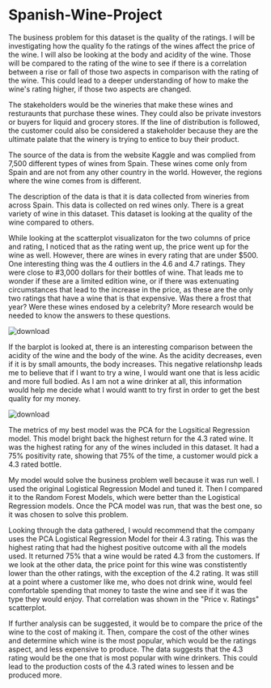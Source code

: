# Spanish-Wine-Project

The business problem for this dataset is the quality of the ratings. I will be investigating how the quality fo the ratings of the wines affect the price of the wine. I will also be looking at the body and acidity of the wine. Those will be compared to the rating of the wine to see if there is a correlation between a rise or fall of those two aspects in comparison with the rating of the wine. This could lead to a deeper understanding of how to make the wine's rating higher, if those two aspects are changed.

The stakeholders would be the wineries that make these wines and resturaunts that purchase these wines. They could also be private investors or buyers for liquid and grocery stores. If the line of distribution is followed, the customer could also be considered a stakeholder because they are the ultimate palate that the winery is trying to entice to buy their product.

The source of the data is from the website Kaggle and was complied from 7,500 different types of wines from Spain. These wines come only from Spain and are not from any other country in the world. However, the regions where the wine comes from is different.

The description of the data is that it is data collected from wineries from across Spain. This data is collected on red wines only. There is a great variety of wine in this dataset. This dataset is looking at the quality of the wine compared to others.

While looking at the scatterplot visualizaton for the two columns of price and rating, I noticed that as the rating went up, the price went up for the wine as well. However, there are wines in every rating that are under $500. One interesting thing was the 4 outliers in the 4.6 and 4.7 ratings. They were close to #3,000 dollars for their bottles of wine. That leads me to wonder if these are a limited edition wine, or if there was extenuating circumstances that lead to the increase in the price, as these are the only two ratings that have a wine that is that expensive. Was there a frost that year? Were these wines endosed by a celebrity? More research would be needed to know the answers to these questions. 

![download](https://github.com/HeatherAnnFoster/Spanish-Wine-Project/assets/126853678/a8169e84-bd8e-406f-b070-25164cfd843d)


If the barplot is looked at, there is an interesting comparison between the acidity of the wine and the body of the wine. As the acidity decreases, even if it is by small amounts, the body increases. This negative relationshp leads me to believe that if I want to try a wine, I would want one that is less acidic and more full bodied. As I am not a wine drinker at all, this information would help me decide what I would wantt to try first in order to get the best quality for my money.

![download](https://github.com/HeatherAnnFoster/Spanish-Wine-Project/assets/126853678/05c7db2d-f37d-4bcc-861f-2813ec477c84)


The metrics of my best model was the PCA for the Logsitical Regression model.  This model bright back the highest return for the 4.3 rated wine.  It was the highest rating for any of the wines included in this dataset.  It had a 75% positivity rate, showing that 75% of the time, a customer would pick a 4.3 rated bottle.

My model would solve the business problem well because it was run well.  I used the original Logistical Regression Model and tuned it.  Then I compared it to the Random Forest Models, which were better than the Logistical Regression models.  Once the PCA model was run, that was the best one, so it was chosen to solve this problem.

Looking through the data gathered, I would recommend that the company uses the PCA Logistical Regression Model for their 4.3 rating. This was the highest rating that had the highest positive outcome with all the models used. It returned 75% that a wine would be rated 4.3 from the customers. If we look at the other data, the price point for this wine was constistently lower than the other ratings, with the exception of the 4.2 rating. It was still at a point where a customer like me, who does not drink wine, would feel comfortable spending that money to taste the wine and see if it was the type they would enjoy. That correlation was shown in the "Price v. Ratings" scatterplot.

If further analysis can be suggested, it would be to compare the price of the wine to the cost of making it. Then, compare the cost of the other wines and determine which wine is the most popular, which would be the ratings aspect, and less expensive to produce. The data suggests that the 4.3 rating would be the one that is most popular with wine drinkers. This could lead to the production costs of the 4.3 rated wines to lessen and be produced more.

